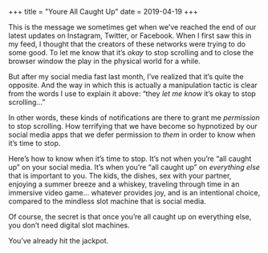 +++
title = "Youre All Caught Up"
date = 2019-04-19
+++

This is the message we sometimes get when we’ve reached the end of our latest updates on Instagram, Twitter, or Facebook. When I first saw this in my feed, I thought that the creators of these networks were trying to do some good. To let me know that it’s _okay_ to stop scrolling and to close the browser window the play in the physical world for a while.

But after my social media fast last month, I’ve realized that it’s quite the opposite. And the way in which this is actually a manipulation tactic is clear from the words I use to explain it above: “they _let me know_ it’s okay to stop scrolling…”

In other words, these kinds of notifications are there to grant me _permission_ to stop scrolling. How terrifying that we have become so hypnotized by our social media apps that we defer permission to _them_ in order to know when it’s time to stop. 

Here’s how to know when it’s time to stop. It’s not when you’re “all caught up” on your social media. It’s when you’re “all caught up” on _everything else_ that is important to you. The kids, the dishes, sex with your partner, enjoying a summer breeze and a whiskey, traveling through time in an immersive video game… whatever provides joy, and is an intentional choice, compared to the mindless slot machine that is social media.

Of course, the secret is that once you’re all caught up on everything else, you don’t need digital slot machines. 

You’ve already hit the jackpot.